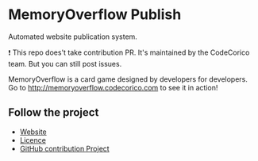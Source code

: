 # MemoryOverflow Publish

Automated website publication system.

:exclamation: This repo does't take contribution PR. It's maintained by the CodeCorico team. But you can still post issues.

MemoryOverflow is a card game designed by developers for developers. Go to http://memoryoverflow.codecorico.com to see it in action!

## Follow the project

* [Website](http://memoryoverflow.codecorico.com)
* [Licence](https://github.com/CodeCorico/MemoryOverflow-website/blob/master/LICENSE)
* [GitHub contribution Project](https://github.com/CodeCorico/MemoryOverflowd)
